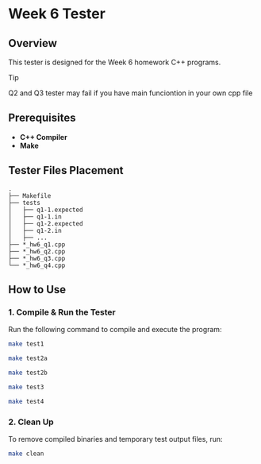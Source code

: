 # Week 6 Tester

## Overview
This tester is designed for the Week 6 homework C++ programs. 
 
> [!TIP]
> Q2 and Q3 tester may fail if you have main funciontion in your own cpp file

## Prerequisites
- **C++ Compiler**
- **Make**

## Tester Files Placement
```
.
├── Makefile
├── tests
│   ├── q1-1.expected
│   ├── q1-1.in
│   ├── q1-2.expected
│   ├── q1-2.in
│   ├── ...
├── *_hw6_q1.cpp
├── *_hw6_q2.cpp
├── *_hw6_q3.cpp
└── *_hw6_q4.cpp
```

## How to Use

### 1. Compile & Run the Tester
Run the following command to compile and execute the program:
```bash
make test1
```
```bash
make test2a
```
```bash
make test2b
```
```bash
make test3
```
```bash
make test4
```

### 2. Clean Up
To remove compiled binaries and temporary test output files, run:
```bash
make clean
```
